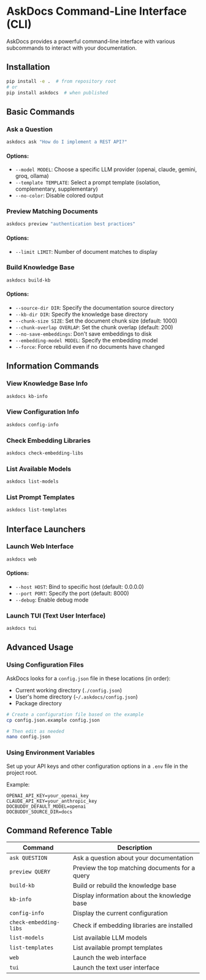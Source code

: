 # AskDocs Command-Line Interface (CLI)

AskDocs provides a powerful command-line interface with various subcommands to interact with your documentation.

## Installation

```bash
pip install -e .  # from repository root
# or
pip install askdocs  # when published
```

## Basic Commands

### Ask a Question

```bash
askdocs ask "How do I implement a REST API?"
```

#### Options:
- `--model MODEL`: Choose a specific LLM provider (openai, claude, gemini, groq, ollama)
- `--template TEMPLATE`: Select a prompt template (isolation, complementary, supplementary)
- `--no-color`: Disable colored output

### Preview Matching Documents

```bash
askdocs preview "authentication best practices"
```

#### Options:
- `--limit LIMIT`: Number of document matches to display

### Build Knowledge Base

```bash
askdocs build-kb
```

#### Options:
- `--source-dir DIR`: Specify the documentation source directory
- `--kb-dir DIR`: Specify the knowledge base directory
- `--chunk-size SIZE`: Set the document chunk size (default: 1000)
- `--chunk-overlap OVERLAP`: Set the chunk overlap (default: 200)
- `--no-save-embeddings`: Don't save embeddings to disk
- `--embedding-model MODEL`: Specify the embedding model
- `--force`: Force rebuild even if no documents have changed

## Information Commands

### View Knowledge Base Info

```bash
askdocs kb-info
```

### View Configuration Info

```bash
askdocs config-info
```

### Check Embedding Libraries

```bash
askdocs check-embedding-libs
```

### List Available Models

```bash
askdocs list-models
```

### List Prompt Templates

```bash
askdocs list-templates
```

## Interface Launchers

### Launch Web Interface

```bash
askdocs web
```

#### Options:
- `--host HOST`: Bind to specific host (default: 0.0.0.0)
- `--port PORT`: Specify the port (default: 8000)
- `--debug`: Enable debug mode

### Launch TUI (Text User Interface)

```bash
askdocs tui
```

## Advanced Usage

### Using Configuration Files

AskDocs looks for a `config.json` file in these locations (in order):
- Current working directory (`./config.json`)
- User's home directory (`~/.askdocs/config.json`)
- Package directory

```bash
# Create a configuration file based on the example
cp config.json.example config.json

# Then edit as needed
nano config.json
```

### Using Environment Variables

Set up your API keys and other configuration options in a `.env` file in the project root.

Example:
```
OPENAI_API_KEY=your_openai_key
CLAUDE_API_KEY=your_anthropic_key
DOCBUDDY_DEFAULT_MODEL=openai
DOCBUDDY_SOURCE_DIR=docs
```

## Command Reference Table

| Command | Description |
| --- | --- |
| `ask QUESTION` | Ask a question about your documentation |
| `preview QUERY` | Preview the top matching documents for a query |
| `build-kb` | Build or rebuild the knowledge base |
| `kb-info` | Display information about the knowledge base |
| `config-info` | Display the current configuration |
| `check-embedding-libs` | Check if embedding libraries are installed |
| `list-models` | List available LLM models |
| `list-templates` | List available prompt templates |
| `web` | Launch the web interface |
| `tui` | Launch the text user interface |